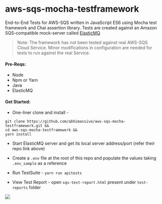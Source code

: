 # aws-sqs-mocha-testframework

End-to-End Tests for AWS-SQS written in JavaScript ES6 using Mocha test framework and Chai assertion library.
Tests are created against an Amazon SQS-compatible mock-server called [ElasticMQ](https://github.com/softwaremill/elasticmq)

>Note: The framework has not been tested against real AWS-SQS Cloud Service. Minor modifications in configuration are needed for tests to run against the real Service.


#### Pre-Reqs:

* Node
* Npm or Yarn
* Java
* ElasticMQ

#### Get Started:
* One-liner clone and install -
```
git clone https://github.com/abhimassive/aws-sqs-mocha-testframework.git && 
cd aws-sqs-mocha-testframework && 
yarn install

```
* Start ElasticMQ server and get its local server address/port (refer their repo link above)

* Create a `.env` file at the root of this repo and populate the values taking `.env_sample` as a reference 
  
* Run TestSuite -  `yarn run apitests`

* View Test Report - open `sqs-test-report.html` present under `test-reports` folder

![](https://i.imgur.com/c1PwqH1.gif)

